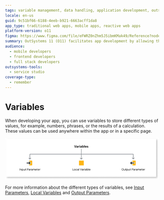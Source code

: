 ```yaml
---
tags: variable management, data handling, application development, outsystems development, variable types
locale: en-us
guid: 9c51bf66-6188-4eeb-b921-6663acff1da8
app_type: traditional web apps, mobile apps, reactive web apps
platform-version: o11
figma: https://www.figma.com/file/eFWRZ0nZhm5J5ibmKMak49/Reference?node-id=842:1115
summary: OutSystems 11 (O11) facilitates app development by allowing the use of various types of variables to store and utilize values throughout the application.
audience:
  - mobile developers
  - frontend developers
  - full stack developers
outsystems-tools:
  - service studio
coverage-type:
  - remember
---
```


# Variables

When developing your app, you can use variables to store different types of values, for example, numbers, phrases, or the results of a calculation. These values can be used anywhere within the app or in a specific page.

![Diagram illustrating different types of variables in app development](images/variables-diag.png "Variables Diagram")

For more information about the different types of variables, see [Input Parameters](../../../lang/auto/class-input-parameter.md), [Local Variables](../../../lang/auto/class-local-variable.md) and [Output Parameters](../../../lang/auto/class-output-parameter.md).
